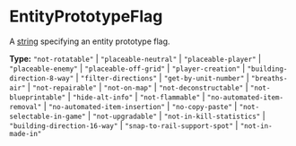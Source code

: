# EntityPrototypeFlag

A [string](runtime:string) specifying an entity prototype flag.

**Type:** `"not-rotatable"` | `"placeable-neutral"` | `"placeable-player"` | `"placeable-enemy"` | `"placeable-off-grid"` | `"player-creation"` | `"building-direction-8-way"` | `"filter-directions"` | `"get-by-unit-number"` | `"breaths-air"` | `"not-repairable"` | `"not-on-map"` | `"not-deconstructable"` | `"not-blueprintable"` | `"hide-alt-info"` | `"not-flammable"` | `"no-automated-item-removal"` | `"no-automated-item-insertion"` | `"no-copy-paste"` | `"not-selectable-in-game"` | `"not-upgradable"` | `"not-in-kill-statistics"` | `"building-direction-16-way"` | `"snap-to-rail-support-spot"` | `"not-in-made-in"`

